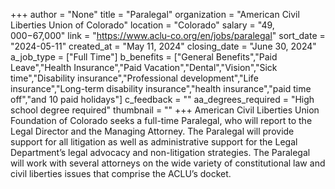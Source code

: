 +++
author = "None"
title = "Paralegal"
organization = "American Civil Liberties Union of Colorado"
location = "Colorado"
salary = "$49,000-$67,000"
link = "https://www.aclu-co.org/en/jobs/paralegal"
sort_date = "2024-05-11"
created_at = "May 11, 2024"
closing_date = "June 30, 2024"
a_job_type = ["Full Time"]
b_benefits = ["General Benefits","Paid Leave","Health Insurance","Paid Vacation","Dental","Vision","Sick time","Disability insurance","Professional development","Life insurance","Long-term disability insurance","health insurance","paid time off","and 10 paid holidays"]
c_feedback = ""
aa_degrees_required = "High school degree required"
thumbnail = ""
+++
American Civil Liberties Union Foundation of Colorado seeks a full-time Paralegal, who will report to the Legal Director and the Managing Attorney. The Paralegal will provide support for all litigation as well as administrative support for the Legal Department’s legal advocacy and non-litigation strategies. The Paralegal will work with several attorneys on the wide variety of constitutional law and civil liberties issues that comprise the ACLU’s docket.